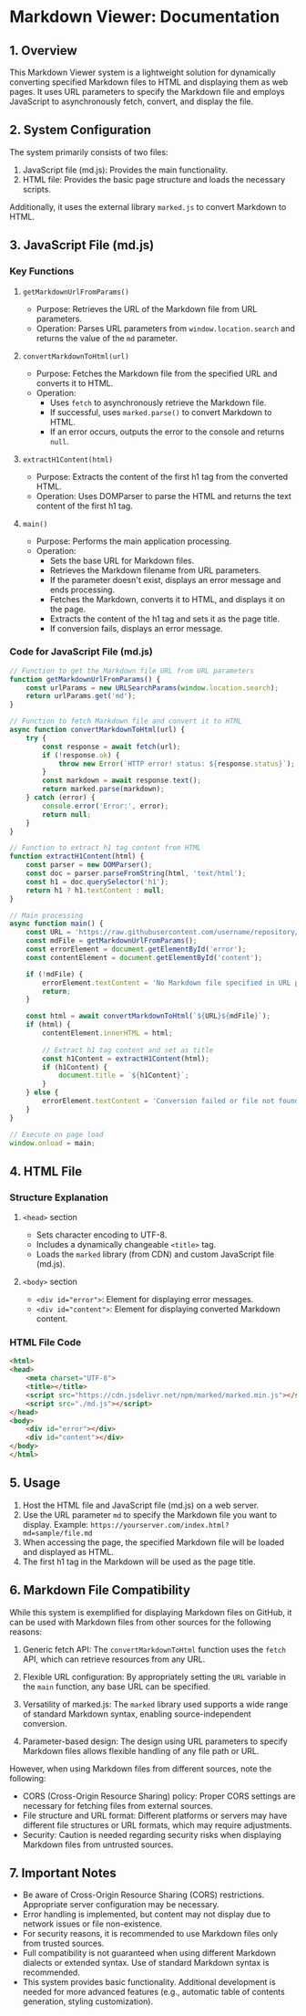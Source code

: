 # Markdown Viewer: Documentation

## 1. Overview

This Markdown Viewer system is a lightweight solution for dynamically converting specified Markdown files to HTML and displaying them as web pages. It uses URL parameters to specify the Markdown file and employs JavaScript to asynchronously fetch, convert, and display the file.

## 2. System Configuration

The system primarily consists of two files:
1. JavaScript file (md.js): Provides the main functionality.
2. HTML file: Provides the basic page structure and loads the necessary scripts.

Additionally, it uses the external library `marked.js` to convert Markdown to HTML.

## 3. JavaScript File (md.js)

### Key Functions

1. `getMarkdownUrlFromParams()`
   - Purpose: Retrieves the URL of the Markdown file from URL parameters.
   - Operation: Parses URL parameters from `window.location.search` and returns the value of the `md` parameter.

2. `convertMarkdownToHtml(url)`
   - Purpose: Fetches the Markdown file from the specified URL and converts it to HTML.
   - Operation:
     - Uses `fetch` to asynchronously retrieve the Markdown file.
     - If successful, uses `marked.parse()` to convert Markdown to HTML.
     - If an error occurs, outputs the error to the console and returns `null`.

3. `extractH1Content(html)`
   - Purpose: Extracts the content of the first h1 tag from the converted HTML.
   - Operation: Uses DOMParser to parse the HTML and returns the text content of the first h1 tag.

4. `main()`
   - Purpose: Performs the main application processing.
   - Operation:
     - Sets the base URL for Markdown files.
     - Retrieves the Markdown filename from URL parameters.
     - If the parameter doesn't exist, displays an error message and ends processing.
     - Fetches the Markdown, converts it to HTML, and displays it on the page.
     - Extracts the content of the h1 tag and sets it as the page title.
     - If conversion fails, displays an error message.

### Code for JavaScript File (md.js)

```javascript
// Function to get the Markdown file URL from URL parameters
function getMarkdownUrlFromParams() {
    const urlParams = new URLSearchParams(window.location.search);
    return urlParams.get('md');
}

// Function to fetch Markdown file and convert it to HTML
async function convertMarkdownToHtml(url) {
    try {
        const response = await fetch(url);
        if (!response.ok) {
            throw new Error(`HTTP error! status: ${response.status}`);
        }
        const markdown = await response.text();
        return marked.parse(markdown);
    } catch (error) {
        console.error('Error:', error);
        return null;
    }
}

// Function to extract h1 tag content from HTML
function extractH1Content(html) {
    const parser = new DOMParser();
    const doc = parser.parseFromString(html, 'text/html');
    const h1 = doc.querySelector('h1');
    return h1 ? h1.textContent : null;
}

// Main processing
async function main() {
    const URL = 'https://raw.githubusercontent.com/username/repository/branch/'; // URL where Markdown files are located
    const mdFile = getMarkdownUrlFromParams();
    const errorElement = document.getElementById('error');
    const contentElement = document.getElementById('content');

    if (!mdFile) {
        errorElement.textContent = 'No Markdown file specified in URL parameters. (?md=sample/file.md)';
        return;
    }

    const html = await convertMarkdownToHtml(`${URL}${mdFile}`);
    if (html) {
        contentElement.innerHTML = html;
        
        // Extract h1 tag content and set as title
        const h1Content = extractH1Content(html);
        if (h1Content) {
            document.title = `${h1Content}`;
        }
    } else {
        errorElement.textContent = 'Conversion failed or file not found.';
    }
}

// Execute on page load
window.onload = main;
```

## 4. HTML File

### Structure Explanation

1. `<head>` section
   - Sets character encoding to UTF-8.
   - Includes a dynamically changeable `<title>` tag.
   - Loads the `marked` library (from CDN) and custom JavaScript file (md.js).

2. `<body>` section
   - `<div id="error">`: Element for displaying error messages.
   - `<div id="content">`: Element for displaying converted Markdown content.

### HTML File Code

```html
<html>
<head>
    <meta charset="UTF-8">
    <title></title>
    <script src="https://cdn.jsdelivr.net/npm/marked/marked.min.js"></script>
    <script src="./md.js"></script>
</head>
<body>
    <div id="error"></div>
    <div id="content"></div>
</body>
</html>
```

## 5. Usage

1. Host the HTML file and JavaScript file (md.js) on a web server.
2. Use the URL parameter `md` to specify the Markdown file you want to display.
   Example: `https://yourserver.com/index.html?md=sample/file.md`
3. When accessing the page, the specified Markdown file will be loaded and displayed as HTML.
4. The first h1 tag in the Markdown will be used as the page title.

## 6. Markdown File Compatibility

While this system is exemplified for displaying Markdown files on GitHub, it can be used with Markdown files from other sources for the following reasons:

1. Generic fetch API: The `convertMarkdownToHtml` function uses the `fetch` API, which can retrieve resources from any URL.

2. Flexible URL configuration: By appropriately setting the `URL` variable in the `main` function, any base URL can be specified.

3. Versatility of marked.js: The `marked` library used supports a wide range of standard Markdown syntax, enabling source-independent conversion.

4. Parameter-based design: The design using URL parameters to specify Markdown files allows flexible handling of any file path or URL.

However, when using Markdown files from different sources, note the following:

- CORS (Cross-Origin Resource Sharing) policy: Proper CORS settings are necessary for fetching files from external sources.
- File structure and URL format: Different platforms or servers may have different file structures or URL formats, which may require adjustments.
- Security: Caution is needed regarding security risks when displaying Markdown files from untrusted sources.

## 7. Important Notes

- Be aware of Cross-Origin Resource Sharing (CORS) restrictions. Appropriate server configuration may be necessary.
- Error handling is implemented, but content may not display due to network issues or file non-existence.
- For security reasons, it is recommended to use Markdown files only from trusted sources.
- Full compatibility is not guaranteed when using different Markdown dialects or extended syntax. Use of standard Markdown syntax is recommended.
- This system provides basic functionality. Additional development is needed for more advanced features (e.g., automatic table of contents generation, styling customization).
